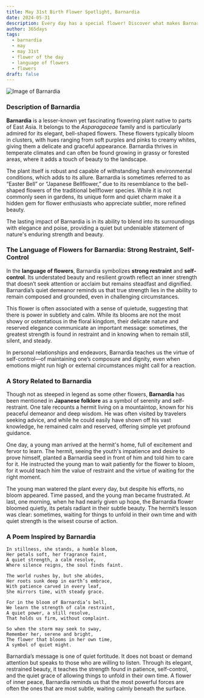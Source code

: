 ```yaml
---
title: May 31st Birth Flower Spotlight, Barnardia
date: 2024-05-31
description: Every day has a special flower! Discover what makes Barnardia unique as today’s birth flower and its symbolic meaning.
author: 365days
tags:
  - barnardia
  - may
  - may 31st
  - flower of the day
  - language of flowers
  - flowers
draft: false
---
```


![Image of Barnardia](https://cdn.pixabay.com/photo/2020/01/23/07/40/squill-4787085_1280.jpg#center)


### Description of Barnardia

**Barnardia** is a lesser-known yet fascinating flowering plant native to parts of East Asia. It belongs to the _Asparagaceae_ family and is particularly admired for its elegant, bell-shaped flowers. These flowers typically bloom in clusters, with hues ranging from soft purples and pinks to creamy whites, giving them a delicate and graceful appearance. Barnardia thrives in temperate climates and can often be found growing in grassy or forested areas, where it adds a touch of beauty to the landscape.

The plant itself is robust and capable of withstanding harsh environmental conditions, which adds to its allure. Barnardia is sometimes referred to as “Easter Bell” or “Japanese Bellflower,” due to its resemblance to the bell-shaped flowers of the traditional bellflower species. While it is not commonly seen in gardens, its unique form and quiet charm make it a hidden gem for flower enthusiasts who appreciate subtler, more refined beauty.

The lasting impact of Barnardia is in its ability to blend into its surroundings with elegance and poise, providing a quiet but undeniable statement of nature's enduring strength and beauty.

### The Language of Flowers for Barnardia: Strong Restraint, Self-Control

In the **language of flowers**, Barnardia symbolizes **strong restraint** and **self-control**. Its understated beauty and resilient growth reflect an inner strength that doesn’t seek attention or acclaim but remains steadfast and dignified. Barnardia’s quiet demeanor reminds us that true strength lies in the ability to remain composed and grounded, even in challenging circumstances.

This flower is often associated with a sense of quietude, suggesting that there is power in subtlety and calm. While its blooms are not the most showy or ostentatious in the floral kingdom, their delicate nature and reserved elegance communicate an important message: sometimes, the greatest strength is found in restraint and in knowing when to remain still, silent, and steady.

In personal relationships and endeavors, Barnardia teaches us the virtue of self-control—of maintaining one’s composure and dignity, even when emotions might run high or external circumstances might call for a reaction.

### A Story Related to Barnardia

Though not as steeped in legend as some other flowers, **Barnardia** has been mentioned in **Japanese folklore** as a symbol of serenity and self-restraint. One tale recounts a hermit living on a mountaintop, known for his peaceful demeanor and deep wisdom. He was often visited by travelers seeking advice, and while he could easily have shown off his vast knowledge, he remained calm and reserved, offering simple yet profound guidance.

One day, a young man arrived at the hermit's home, full of excitement and fervor to learn. The hermit, seeing the youth's impatience and desire to prove himself, planted a Barnardia seed in front of him and told him to care for it. He instructed the young man to wait patiently for the flower to bloom, for it would teach him the value of restraint and the virtue of waiting for the right moment.

The young man watered the plant every day, but despite his efforts, no bloom appeared. Time passed, and the young man became frustrated. At last, one morning, when he had nearly given up hope, the Barnardia flower bloomed quietly, its petals radiant in their subtle beauty. The hermit’s lesson was clear: sometimes, waiting for things to unfold in their own time and with quiet strength is the wisest course of action.

### A Poem Inspired by Barnardia

```
In stillness, she stands, a humble bloom,  
Her petals soft, her fragrance faint,  
A quiet strength, a calm resolve,  
Where silence reigns, the soul finds faint.  

The world rushes by, but she abides,  
Her roots sunk deep in earth’s embrace,  
With patience carved in every leaf,  
She mirrors time, with steady grace.  

For in the bloom of Barnardia’s bell,  
We learn the strength of calm restraint,  
A quiet power, a still resolve,  
That holds us firm, without complaint.  

So when the storm may seek to sway,  
Remember her, serene and bright,  
The flower that blooms in her own time,  
A symbol of quiet might.  
```

Barnardia’s message is one of quiet fortitude. It does not boast or demand attention but speaks to those who are willing to listen. Through its elegant, restrained beauty, it teaches the strength found in patience, self-control, and the quiet grace of allowing things to unfold in their own time. A flower of inner peace, Barnardia reminds us that the most powerful forces are often the ones that are most subtle, waiting calmly beneath the surface.

